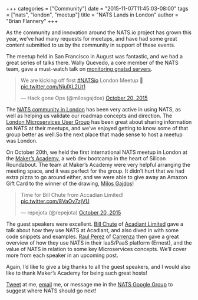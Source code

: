 +++
categories = ["Community"]
date = "2015-11-07T11:45:03-08:00"
tags = ["nats", "london", "meetup"]
title = "NATS Lands in London"
author = "Brian Flannery"
+++

As the community and innovation around the NATS.io project has grown this year, we’ve had many requests for meetups, and have had some great content submitted to us by the community in support of these events.

The meetup held in San Francisco in August was fantastic, and we had a great series of talks there.  Wally Quevedo, a core member of the NATS team, gave a must-watch talk on [monitoring gnatsd servers](https://www.apcera.com/blog/monitoring-gnatsd-servers-nats-top).

<div class="tweet-embed-con">
  <blockquote class="twitter-tweet" lang="en"><p lang="en" dir="ltr">We are kicking off first <a href="https://twitter.com/hashtag/NATSio?src=hash">#NATSio</a> London Meetup 🙋 <a href="https://t.co/NjulXL2Ut1">pic.twitter.com/NjulXL2Ut1</a></p>&mdash; Hack gone Ops (@milosgajdos) <a href="https://twitter.com/milosgajdos/status/656528572618842112">October 20, 2015</a></blockquote>
  <script async src="//platform.twitter.com/widgets.js" charset="utf-8"></script>
</div>

The [NATS community in London](https://www.meetup.com/London-NATS-Cloud-Native-User-Group/) has been very active in using NATS, as well as helping us validate our roadmap concepts and direction. The [London Microservices User Group](https://www.meetup.com/London-Microservices-User-Group/) has been great about sharing information on NATS at their meetups, and we’ve enjoyed getting to know some of that group better as well.So the next place that made sense to host a meetup was London.

On October 20th, we held the first international NATS meetup in London at the [Maker’s Academy](https://www.makersacademy.com/), a web dev bootcamp in the heart of Silicon Roundabout. The team at Maker’s Academy were very helpful arranging the meeting space, and it was perfect for the group. It didn’t hurt that we had extra pizza to go around either, and we were able to give away an Amazon Gift Card to the winner of the drawing, [Milos Gajdos](https://github.com/milosgajdos83)!

<div class="tweet-embed-con">
  <blockquote class="twitter-tweet" lang="en"><p lang="en" dir="ltr">Time for Bill Chute from Accadian Limited! <a href="https://t.co/8VaOv7zjVU">pic.twitter.com/8VaOv7zjVU</a></p>&mdash; repejota (@repejota) <a href="https://twitter.com/repejota/status/656532953481220096">October 20, 2015</a></blockquote>
  <script async src="//platform.twitter.com/widgets.js" charset="utf-8"></script>
</div>

The guest speakers were excellent. [Bill Chute](https://uk.linkedin.com/pub/bill-chute/0/303/2b7) of [Acadiant Limited](https://www.acadiant.com/) gave a talk about how they use NATS at Acadiant, and also dived in with some code snippets and examples. [Raul Perez](https://github.com/repejota) of [Carrenza](https://carrenza.com/) then gave a great overview of how they use NATS in their IaaS/PaaS platform (Ernest), and the value of NATS in relation to some key Microservices concepts. We’ll cover more from each speaker in an upcoming post.

Again, I’d like to give a big thanks to all the guest speakers, and I would also like to thank Maker’s Academy for being such great hosts!

[Tweet](https://twitter.com/brianflannery) at me, [email](mailto:brian@apcera.com) me, or message me in the [NATS Google Group](https://groups.google.com/forum/#!forum/natsio) to suggest where NATS should go next!
